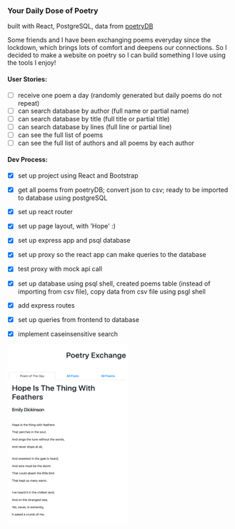 ### Your Daily Dose of Poetry
built with React, PostgreSQL, data from [poetryDB](https://github.com/thundercomb/poetrydb/blob/master/README.md)

Some friends and I have been exchanging poems everyday since the lockdown, which brings lots of comfort and deepens our connections. So I decided to make a website on poetry so I can build something I love using the tools I enjoy! 

#### User Stories: 
- [ ] receive one poem a day (randomly generated but daily poems do not repeat)
- [ ] can search database by author (full name or partial name)
- [ ] can search database by title (full title or partial title)
- [ ] can search database by lines (full line or partial line)
- [ ] can see the full list of poems
- [ ] can see the full list of authors and all poems by each author

#### Dev Process: 

  - [x] set up project using React and Bootstrap
  - [x] get all poems from poetryDB; convert json to csv; ready to be imported to database using postgreSQL
  - [x] set up react router
  - [x] set up page layout, with 'Hope' :)
  - [x] set up express app and psql database
  - [x] set up proxy so the react app can make queries to the database
  - [x] test proxy with mock api call
  - [x] set up database using psql shell, created poems table (instead of importing from csv file), copy data from csv file using psgl shell
  - [x] add express routes
  - [x] set up queries from frontend to database
  - [x] implement caseinsensitive search
  

<img src="./Frontend/take1.png" width=270 height=400>


